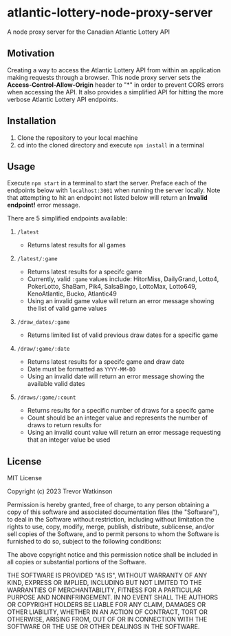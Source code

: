 # atlantic-lottery-node-proxy-server
A node proxy server for the Canadian Atlantic Lottery API

## Motivation
Creating a way to access the Atlantic Lottery API from within an application making requests through a browser. This node proxy server sets the **Access-Control-Allow-Origin** header to "*" in order to prevent CORS errors when accessing the API. It also provides a simplified API for hitting the more verbose Atlantic Lottery API endpoints.

## Installation
1. Clone the repository to your local machine
1. cd into the cloned directory and execute `npm install` in a terminal

## Usage
Execute `npm start` in a terminal to start the server. Preface each of the endpoints below with `localhost:3001` when running the server locally. Note that attempting to hit an endpoint not listed below will return an **Invalid endpoint!** error message.

There are 5 simplified endpoints available:

1. `/latest` 
     - Returns latest results for all games

1. `/latest/:game`
     - Returns latest results for a specifc game
     - Currently, valid `:game` values include: HitorMiss, DailyGrand, Lotto4, PokerLotto, ShaBam, Pik4, SalsaBingo, LottoMax, Lotto649, KenoAtlantic, Bucko, Atlantic49
     - Using an invalid game value will return an error message showing the list of valid game values

1. `/draw_dates/:game`
      - Returns limited list of valid previous draw dates for a specific game

1. `/draw/:game/:date`
      - Returns latest results for a specifc game and draw date
      - Date must be formatted as `YYYY-MM-DD`
      - Using an invalid date will return an error message showing the available valid dates

1. `/draws/:game/:count`
      - Returns results for a specific number of draws for a specifc game
      - Count should be an integer value and represents the number of draws to return results for
      - Using an invalid count value will return an error message requesting that an integer value be used

## License
MIT License

Copyright (c) 2023 Trevor Watkinson

Permission is hereby granted, free of charge, to any person obtaining a copy
of this software and associated documentation files (the "Software"), to deal
in the Software without restriction, including without limitation the rights
to use, copy, modify, merge, publish, distribute, sublicense, and/or sell
copies of the Software, and to permit persons to whom the Software is
furnished to do so, subject to the following conditions:

The above copyright notice and this permission notice shall be included in all
copies or substantial portions of the Software.

THE SOFTWARE IS PROVIDED "AS IS", WITHOUT WARRANTY OF ANY KIND, EXPRESS OR
IMPLIED, INCLUDING BUT NOT LIMITED TO THE WARRANTIES OF MERCHANTABILITY,
FITNESS FOR A PARTICULAR PURPOSE AND NONINFRINGEMENT. IN NO EVENT SHALL THE
AUTHORS OR COPYRIGHT HOLDERS BE LIABLE FOR ANY CLAIM, DAMAGES OR OTHER
LIABILITY, WHETHER IN AN ACTION OF CONTRACT, TORT OR OTHERWISE, ARISING FROM,
OUT OF OR IN CONNECTION WITH THE SOFTWARE OR THE USE OR OTHER DEALINGS IN THE
SOFTWARE.